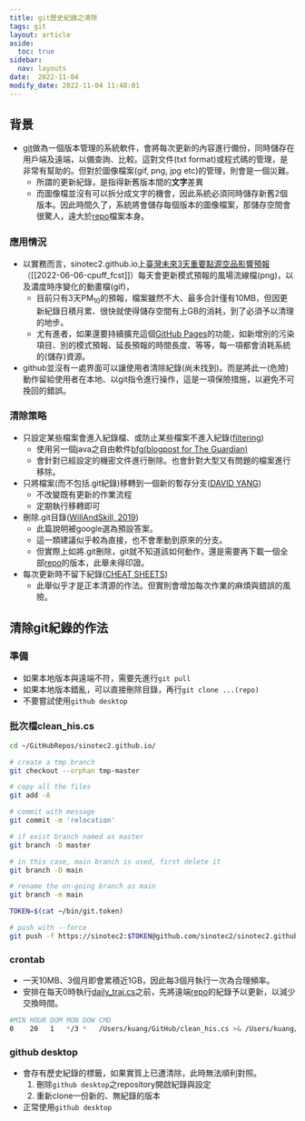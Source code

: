 ```yaml
---
title: git歷史紀錄之清除
tags: git
layout: article
aside:
  toc: true
sidebar:
  nav: layouts
date:  2022-11-04
modify_date: 2022-11-04 11:48:01
---
```


## 背景
- [git](https://zh.wikipedia.org/wiki/Git)做為一個版本管理的系統軟件，會將每次更新的內容進行備份，同時儲存在用戶端及遠端，以備查詢、比較。這對文件(txt format)或程式碼的管理，是非常有幫助的。但對於圖像檔案(gif, png, jpg etc)的管理，則會是一個災難。
  - 所謂的更新紀錄，是指得新舊版本間的**文字**差異
  - 而圖像檔並沒有可以拆分成文字的機會，因此系統必須同時儲存新舊2個版本。因此時間久了，系統將會儲存每個版本的圖像檔案，那儲存空間會很驚人，遠大於[repo][repo]檔案本身。

### 應用情況  
- 以實務而言，sinotec2.github.io上[臺灣未來3天重要點源空品影響預報](https://sinotec2.github.io/cpuff_forecast/)（[[2022-06-06-cpuff_fcst]]）每天會更新模式預報的風場流線檔(png)，以及濃度時序變化的動畫檔(gif)，
  - 目前只有3天PM<sub>10</sub>的預報，檔案雖然不大、最多合計僅有10MB，但因更新紀錄日積月累、很快就使得儲存空間有上GB的消耗，到了必須予以清理的地步。
  - 尤有進者，如果還要持續擴充這個[GitHub Pages](https://pages.github.com/)的功能，如新增別的污染項目、別的模式預報、延長預報的時間長度、等等，每一項都會消耗系統的(儲存)資源。
- github並沒有一處界面可以讓使用者清除紀錄(尚未找到)。而是將此一(危險)動作留給使用者在本地、以git指令進行操作，這是一項保險措施，以避免不可挽回的錯誤。

### 清除策略
- 只設定某些檔案會進入紀錄檔、或防止某些檔案不進入紀錄([filtering](https://docs.github.com/en/authentication/keeping-your-account-and-data-secure/removing-sensitive-data-from-a-repository))
  - 使用另一個java之自由軟件[bfg(blogpost for The Guardian)](https://rtyley.github.io/bfg-repo-cleaner/)
  - 會針對已經設定的機密文件進行刪除。也會針對大型又有問題的檔案進行移除。
- 只將檔案(而不包括.git紀錄)移轉到一個新的暫存分支([DAVID YANG](https://www.systutorials.com/how-to-clear-git-history-in-local-and-remote-branches/))
  - 不改變既有更新的作業流程
  - 定期執行移轉即可
- 刪除.git目錄([WillAndSkill, 2019](https://www.willandskill.se/en/articles/deleting-your-git-commit-history-without-removing-repo-on-github-bitbucket))
  - 此篇說明被google選為預設答案。
  - 這一類建議似乎較為直接，也不會牽動到原來的分支。
  - 但實際上如將.git刪除，git就不知道該如何動作，還是需要再下載一個全部[repo][repo]的版本，此舉未得印證。
- 每次更新時不留下紀錄([CHEAT SHEETS](https://blog.gitguardian.com/rewriting-git-history-cheatsheet/))
  - 此舉似乎才是正本清源的作法。但實則會增加每次作業的麻煩與錯誤的風險。
  
## 清除git紀錄的作法
### 準備
- 如果本地版本與遠端不符，需要先進行`git pull`
- 如果本地版本錯亂，可以直接刪除目錄，再行`git clone ...(repo)`
- 不要嘗試使用`github desktop`

### 批次檔clean_his.cs

```bash
cd ~/GitHubRepos/sinotec2.github.io/

# create a tmp branch
git checkout --orphan tmp-master

# copy all the files
git add -A

# commit with message
git commit -m 'relocation'

# if exist branch named as master
git branch -D master

# in this case, main branch is used, first delete it
git branch -D main

# rename the on-going branch as main
git branch -m main

TOKEN=$(cat ~/bin/git.token)

# push with --force
git push -f https://sinotec2:$TOKEN@github.com/sinotec2/sinotec2.github.io.git main
```

### crontab
- 一天10MB、3個月即會累積近1GB，因此每3個月執行一次為合理頻率。
- 安排在每天0時執行[daily_traj.cs]()之前，先將遠端[repo][repo]的紀錄予以更新，以減少交換時間。

```bash
#MIN HOUR DOM MON DOW CMD
0    20   1   */3 *   /Users/kuang/GitHub/clean_his.cs >& /Users/kuang/GitHub/clean_his.out
```

### github desktop
- 會存有歷史紀錄的標籤，如果實質上已遭清除，此時無法順利對照。
  1. 刪除`github desktop`之repository開啟紀錄與設定
  1. 重新clone一份新的、無紀錄的版本
- 正常使用`github desktop`


[repo]: <https://zh.wikipedia.org/wiki/儲存庫> "儲存庫（英語：repository）[1]亦稱倉庫、資源庫、資源庫、版本庫、代碼庫、存放庫，在版本控制系統中是指在磁碟儲存上的資料結構，其中包含了檔案、目錄以及元資料。儲存庫可能為分散式（如Git）或集中式（如Subversion）。[2]分散式的儲存庫可以複製到每個使用者的本地；集中式的儲存庫只能儲存在伺服器上。[3]"
